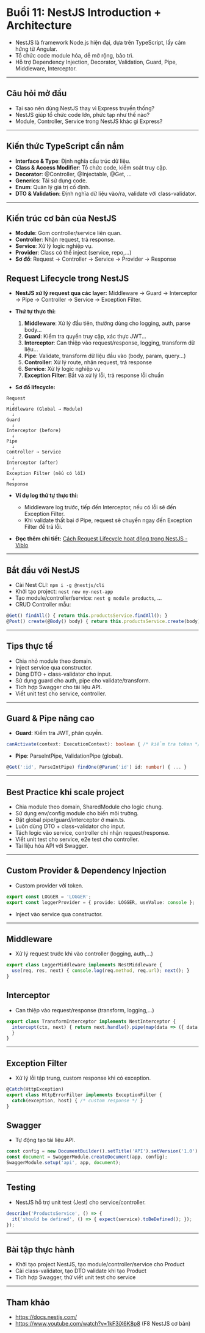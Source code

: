 # Buổi 11: NestJS Introduction + Architecture

<!-- Page 1 -->
- NestJS là framework Node.js hiện đại, dựa trên TypeScript, lấy cảm hứng từ Angular.
- Tổ chức code module hóa, dễ mở rộng, bảo trì.
- Hỗ trợ Dependency Injection, Decorator, Validation, Guard, Pipe, Middleware, Interceptor.

---

<!-- Page 2 -->
## Câu hỏi mở đầu
- Tại sao nên dùng NestJS thay vì Express truyền thống?
- NestJS giúp tổ chức code lớn, phức tạp như thế nào?
- Module, Controller, Service trong NestJS khác gì Express?

---

<!-- Page 3 -->
## Kiến thức TypeScript cần nắm
- **Interface & Type**: Định nghĩa cấu trúc dữ liệu.
- **Class & Access Modifier**: Tổ chức code, kiểm soát truy cập.
- **Decorator**: @Controller, @Injectable, @Get, ...
- **Generics**: Tái sử dụng code.
- **Enum**: Quản lý giá trị cố định.
- **DTO & Validation**: Định nghĩa dữ liệu vào/ra, validate với class-validator.

---

<!-- Page 4 -->
## Kiến trúc cơ bản của NestJS
- **Module**: Gom controller/service liên quan.
- **Controller**: Nhận request, trả response.
- **Service**: Xử lý logic nghiệp vụ.
- **Provider**: Class có thể inject (service, repo,...)
- **Sơ đồ**: Request → Controller → Service → Provider → Response

<!-- Page 4.1 -->
## Request Lifecycle trong NestJS

- **NestJS xử lý request qua các layer:** Middleware → Guard → Interceptor → Pipe → Controller → Service → Exception Filter.
- **Thứ tự thực thi:**
  1. **Middleware**: Xử lý đầu tiên, thường dùng cho logging, auth, parse body...
  2. **Guard**: Kiểm tra quyền truy cập, xác thực JWT...
  3. **Interceptor**: Can thiệp vào request/response, logging, transform dữ liệu...
  4. **Pipe**: Validate, transform dữ liệu đầu vào (body, param, query...)
  5. **Controller**: Xử lý route, nhận request, trả response
  6. **Service**: Xử lý logic nghiệp vụ
  7. **Exception Filter**: Bắt và xử lý lỗi, trả response lỗi chuẩn

- **Sơ đồ lifecycle:**

```
Request
  ↓
Middleware (Global → Module)
  ↓
Guard
  ↓
Interceptor (before)
  ↓
Pipe
  ↓
Controller → Service
  ↓
Interceptor (after)
  ↓
Exception Filter (nếu có lỗi)
  ↓
Response
```

- **Ví dụ log thứ tự thực thi:**
  - Middleware log trước, tiếp đến Interceptor, nếu có lỗi sẽ đến Exception Filter.
  - Khi validate thất bại ở Pipe, request sẽ chuyển ngay đến Exception Filter để trả lỗi.

- **Đọc thêm chi tiết:** [Cách Request Lifecycle hoạt động trong NestJS - Viblo](https://viblo.asia/p/cach-request-lifecycle-hoat-dong-trong-nestjs-y3RL1awpLao)

---

<!-- Page 5 -->
## Bắt đầu với NestJS
- Cài Nest CLI: `npm i -g @nestjs/cli`
- Khởi tạo project: `nest new my-nest-app`
- Tạo module/controller/service: `nest g module products`, ...
- CRUD Controller mẫu:
```typescript
@Get() findAll() { return this.productsService.findAll(); }
@Post() create(@Body() body) { return this.productsService.create(body); }
```

---

<!-- Page 6 -->
## Tips thực tế
- Chia nhỏ module theo domain.
- Inject service qua constructor.
- Dùng DTO + class-validator cho input.
- Sử dụng guard cho auth, pipe cho validate/transform.
- Tích hợp Swagger cho tài liệu API.
- Viết unit test cho service, controller.

---

<!-- Page 7 -->
## Guard & Pipe nâng cao
- **Guard**: Kiểm tra JWT, phân quyền.
```typescript
canActivate(context: ExecutionContext): boolean { /* kiểm tra token */ }
```
- **Pipe**: ParseIntPipe, ValidationPipe (global).
```typescript
@Get(':id', ParseIntPipe) findOne(@Param('id') id: number) { ... }
```

---

<!-- Page 8 -->
## Best Practice khi scale project
- Chia module theo domain, SharedModule cho logic chung.
- Sử dụng env/config module cho biến môi trường.
- Đặt global pipe/guard/interceptor ở main.ts.
- Luôn dùng DTO + class-validator cho input.
- Tách logic vào service, controller chỉ nhận request/response.
- Viết unit test cho service, e2e test cho controller.
- Tài liệu hóa API với Swagger.

---

<!-- Page 9 -->
## Custom Provider & Dependency Injection
- Custom provider với token.
```typescript
export const LOGGER = 'LOGGER';
export const loggerProvider = { provide: LOGGER, useValue: console };
```
- Inject vào service qua constructor.

---

<!-- Page 10 -->
## Middleware
- Xử lý request trước khi vào controller (logging, auth,...)
```typescript
export class LoggerMiddleware implements NestMiddleware {
  use(req, res, next) { console.log(req.method, req.url); next(); }
}
```

## Interceptor
- Can thiệp vào request/response (transform, logging,...)
```typescript
export class TransformInterceptor implements NestInterceptor {
  intercept(ctx, next) { return next.handle().pipe(map(data => ({ data, success: true })));
  }
}
```

---

<!-- Page 11 -->
## Exception Filter
- Xử lý lỗi tập trung, custom response khi có exception.
```typescript
@Catch(HttpException)
export class HttpErrorFilter implements ExceptionFilter {
  catch(exception, host) { /* custom response */ }
}
```

## Swagger
- Tự động tạo tài liệu API.
```typescript
const config = new DocumentBuilder().setTitle('API').setVersion('1.0').build();
const document = SwaggerModule.createDocument(app, config);
SwaggerModule.setup('api', app, document);
```

---

<!-- Page 12 -->
## Testing
- NestJS hỗ trợ unit test (Jest) cho service/controller.
```typescript
describe('ProductsService', () => {
  it('should be defined', () => { expect(service).toBeDefined(); });
});
```

---

<!-- Page 13 -->
## Bài tập thực hành
- Khởi tạo project NestJS, tạo module/controller/service cho Product
- Cài class-validator, tạo DTO validate khi tạo Product
- Tích hợp Swagger, thử viết unit test cho service

---

<!-- Page 14 -->
## Tham khảo
- https://docs.nestjs.com/
- https://www.youtube.com/watch?v=1kF3jX6K8p8 (F8 NestJS cơ bản) 